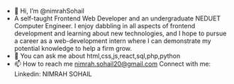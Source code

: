 - 👋 Hi, I’m @nimrahSohail
- A self-taught Frontend Web Developer and an undergraduate NEDUET Computer Engineer. I enjoy dabbling in all aspects of frontend development and learning about new technologies, and I hope to pursue a career as a web-development intern where I can demonstrate my potential knowledge to help a firm grow.
- 💬 You can ask me about html,css,js,react,sql,php,python
- 📫 How to reach me nimrah.sohail20@gmail.com
Connect with me:
Linkedin: NIMRAH SOHAIL
<!---
nimrahSohail/nimrahSohail is a ✨ special ✨ repository because its `README.md` (this file) appears on your GitHub profile.
You can click the Preview link to take a look at your changes.
--->
